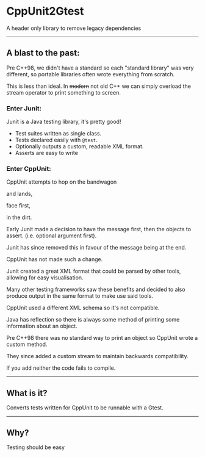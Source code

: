 
# CppUnit2Gtest

A header only library to remove legacy dependencies

---

## A blast to the past:

Pre C++98, we didn't have a standard so each "standard library" was very different, so portable libraries often wrote everything from scratch.

This is less than ideal. In ~~modern~~ not old C++ we can simply overload the stream operator to print something to screen.

[//]: # (Vertical slide)

### Enter Junit:

Junit is a Java testing library, it's pretty good!

- Test suites written as single class.
- Tests declared easily with `@test`.
- Optionally outputs a custom, readable XML format.
- Asserts are easy to write

[//]: # (Vertical slide)

### Enter CppUnit:

CppUnit attempts to hop on the bandwagon

and lands, <!-- .element: class="fragment" -->

face first, <!-- .element: class="fragment" -->

in the dirt. <!-- .element: class="fragment" -->

[//]: # (Vertical slide)

Early Junit made a decision to have the message first, then the objects to assert. (i.e. optional argument first).

Junit has since removed this in favour of the message being at the end.
<!-- .element: class="fragment" -->

CppUnit has not made such a change.
<!-- .element: class="fragment" -->

[//]: # (Vertical slide)

Junit created a great XML format that could be parsed by other tools, allowing for easy visualisation.

Many other testing frameworks saw these benefits and decided to also produce output in the same format to make use said tools. 
<!-- .element: class="fragment" -->

CppUnit used a different XML schema so it's not compatible. 
<!-- .element: class="fragment" -->

[//]: # (Vertical slide)

Java has reflection so there is always some method of printing some information about an object.

Pre C++98 there was no standard way to print an object so CppUnit wrote a custom method.
<!-- .element: class="fragment" -->

They since added a custom stream to maintain backwards compatibility.
<!-- .element: class="fragment" -->

If you add neither the code fails to compile.
<!-- .element: class="fragment" -->

---

## What is it?

Converts tests written for CppUnit to be runnable with a Gtest.

---

## Why?

Testing should be easy
